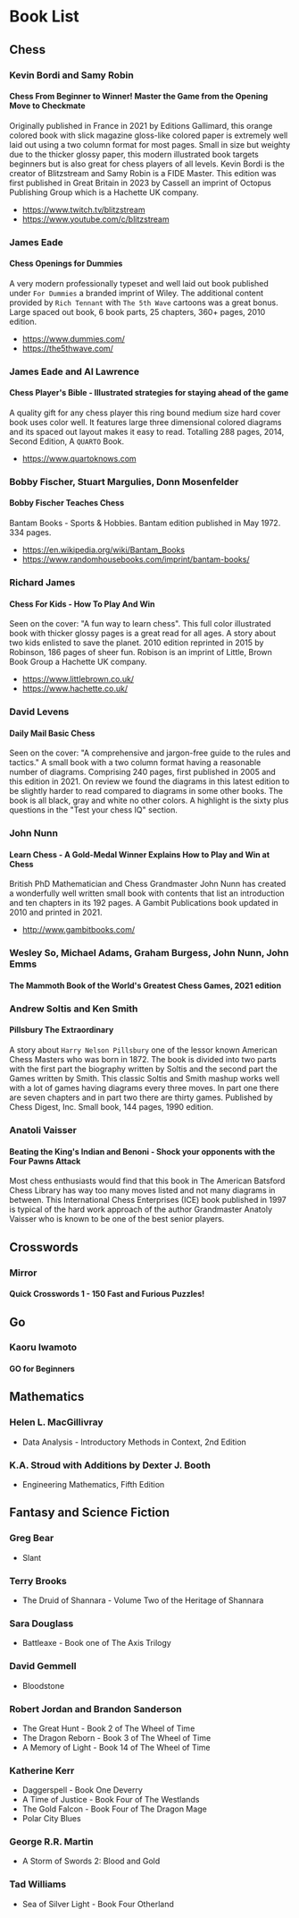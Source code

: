 # Book List

## Chess

### Kevin Bordi and Samy Robin

#### Chess From Beginner to Winner! Master the Game from the Opening Move to Checkmate

Originally published in France in 2021 by Editions Gallimard, this orange colored book with slick magazine gloss-like colored paper is extremely well laid out using a two column format for most pages. Small in size but weighty due to the thicker glossy paper, this modern illustrated book targets beginners but is also great for chess players of all levels. Kevin Bordi is the creator of Blitzstream and Samy Robin is a FIDE Master. This edition was first published in Great Britain in 2023 by Cassell an imprint of Octopus Publishing Group which is a Hachette UK company.

- https://www.twitch.tv/blitzstream
- https://www.youtube.com/c/blitzstream

### James Eade

#### Chess Openings for Dummies

A very modern professionally typeset and well laid out book published under `For Dummies` a branded imprint of Wiley. The additional content
provided by `Rich Tennant` with `The 5th Wave` cartoons was a great bonus. Large spaced out book, 6 book parts, 25 chapters, 360+ pages, 2010 edition.

- https://www.dummies.com/
- https://the5thwave.com/

### James Eade and Al Lawrence

#### Chess Player's Bible - Illustrated strategies for staying ahead of the game

A quality gift for any chess player this ring bound medium size hard cover book uses color well.
It features large three dimensional colored diagrams and its spaced out layout makes it easy to read.
Totalling 288 pages, 2014, Second Edition, A `QUARTO` Book.

- https://www.quartoknows.com

### Bobby Fischer, Stuart Margulies, Donn Mosenfelder

#### Bobby Fischer Teaches Chess

Bantam Books - Sports & Hobbies. Bantam edition published in May 1972. 334 pages.

- https://en.wikipedia.org/wiki/Bantam_Books
- https://www.randomhousebooks.com/imprint/bantam-books/

### Richard James

#### Chess For Kids - How To Play And Win

Seen on the cover: "A fun way to learn chess". This full color illustrated book with thicker glossy pages is a great read for all ages.
A story about two kids enlisted to save the planet. 2010 edition reprinted in 2015 by Robinson, 186 pages of sheer fun. Robison is an
imprint of Little, Brown Book Group a Hachette UK company. 

- https://www.littlebrown.co.uk/
- https://www.hachette.co.uk/

### David Levens

#### Daily Mail Basic Chess

Seen on the cover: "A comprehensive and jargon-free guide to the rules and tactics." A small book with a two column format having a reasonable number
of diagrams. Comprising 240 pages, first published in 2005 and this edition in 2021. On review we found the diagrams in this latest edition to
be slightly harder to read compared to diagrams in some other books. The book is all black, gray and white no other colors. A highlight is the sixty plus questions in the "Test your chess IQ" section.

### John Nunn

#### Learn Chess - A Gold-Medal Winner Explains How to Play and Win at Chess

British PhD Mathematician and Chess Grandmaster John Nunn has created a wonderfully well written small book with contents that list an introduction and ten chapters in its 192 pages. A Gambit Publications book updated in 2010 and printed in 2021.

- http://www.gambitbooks.com/

### Wesley So, Michael Adams, Graham Burgess, John Nunn, John Emms

#### The Mammoth Book of the World's Greatest Chess Games, 2021 edition

### Andrew Soltis and Ken Smith

#### Pillsbury The Extraordinary

A story about `Harry Nelson Pillsbury` one of the lessor known American Chess Masters who was born in 1872. The book is divided into two parts with the first part the biography written by Soltis and the second part the Games written by Smith. This classic Soltis and Smith mashup works well with a lot of games having diagrams every three moves. In part one there are seven chapters and in part two there are thirty games. Published by Chess Digest, Inc. Small book, 144 pages, 1990 edition.

### Anatoli Vaisser

#### Beating the King's Indian and Benoni - Shock your opponents with the Four Pawns Attack

Most chess enthusiasts would find that this book in The American Batsford Chess Library has way too many moves listed and not many diagrams in between. This International Chess Enterprises (ICE) book published in 1997 is typical of the hard work approach of the author Grandmaster Anatoly Vaisser who is known to be one of the best senior players.

## Crosswords

### Mirror

#### Quick Crosswords 1 - 150 Fast and Furious Puzzles!

## Go

### Kaoru Iwamoto

#### GO for Beginners

## Mathematics

### Helen L. MacGillivray

- Data Analysis - Introductory Methods in Context, 2nd Edition

### K.A. Stroud with Additions by Dexter J. Booth

- Engineering Mathematics, Fifth Edition

## Fantasy and Science Fiction

### Greg Bear

- Slant

### Terry Brooks

- The Druid of Shannara - Volume Two of the Heritage of Shannara

### Sara Douglass

- Battleaxe - Book one of The Axis Trilogy

### David Gemmell

- Bloodstone

### Robert Jordan and Brandon Sanderson

- The Great Hunt - Book 2 of The Wheel of Time
- The Dragon Reborn - Book 3 of The Wheel of Time
- A Memory of Light - Book 14 of The Wheel of Time

### Katherine Kerr

- Daggerspell - Book One Deverry
- A Time of Justice - Book Four of The Westlands
- The Gold Falcon - Book Four of The Dragon Mage
- Polar City Blues

### George R.R. Martin

- A Storm of Swords 2: Blood and Gold

### Tad Williams

- Sea of Silver Light - Book Four Otherland
